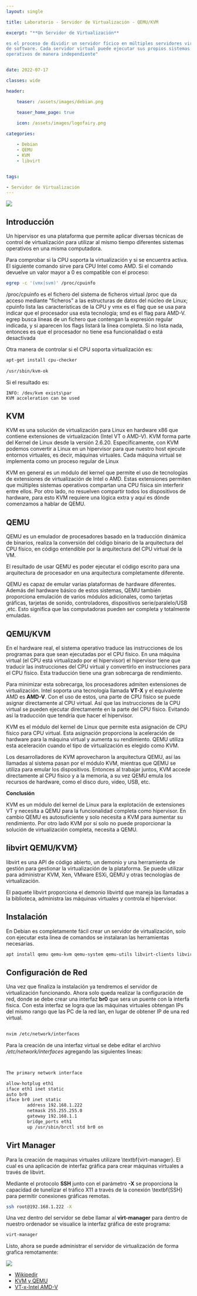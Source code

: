 ```yaml
---
layout: single

title: Laboratorio - Servidor de Virtualización - QEMU/KVM 

excerpt: "**Un Servidor de Virtualización**

es el proceso de dividir un servidor fícico en múltiples servidores virtuales y aislados por medio de una aplicación 
de software. Cada servidor virtual puede ejecutar sus propios sistemas 
operativos de manera independiente"


date: 2022-07-17

classes: wide

header:

    teaser: /assets/images/debian.png

    teaser_home_page: true
    
    icon: /assets/images/logofairy.png

categories:

    - Debian
    - QEMU
    - KVM
    - libvirt


tags:  

- Servidor de Virtualización
---
```


![](/assets/images/kvm/kvm.png)

## Introducción

Un hipervisor es una plataforma que permite aplicar diversas técnicas de 
control de virtualización para utilizar al mismo tiempo diferentes sistemas 
operativos en una misma computadora.

Para comprobar si la CPU soporta la virtualización y si se encuentra activa. 
El siguiente comando sirve para CPU Intel como AMD. Si el comando devuelve un
valor mayor a 0 es compatible con el proceso:

```bash
egrep -c '(vmx|svm)' /proc/cpuinfo 	
```
/proc/cpuinfo es el fichero del sistema de ficheros virtual /proc que da acceso mediante "ficheros" a las estructuras de datos del núcleo de Linux; cpuinfo lista las características de la CPU y vmx es el flag que se usa para indicar que el procesador usa esta tecnología; smd es el flag para AMD-V. egrep busca líneas de un fichero que contengan la expresión regular indicada, y si aparecen los flags listará la línea completa. Si no lista nada, entonces es que el procesador no tiene esa funcionalidad o está desactivada
	
Otra manera de controlar si el CPU soporta virtualización es:

```bash
apt-get install cpu-checker
	
/usr/sbin/kvm-ok
```
Si el resultado es:

    INFO: /dev/kvm exists\par
	KVM acceleration can be used

## KVM

	
KVM es una solución de virtualización para Linux en hardware x86 que contiene extensiones de virtualización (Intel VT o AMD-V). KVM forma parte del Kernel de Linux desde la versión 2.6.20. Específicamente, con KVM podemos convertir a Linux en un hipervisor para que nuestro host ejecute entornos virtuales, es decir, máquinas virtuales. Cada máquina virtual se implementa como un proceso regular de Linux
		
KVM en general es un módulo del kernel que permite el uso de tecnologías de extensiones de virtualización de Intel o AMD. Estas extensiones permiten que múltiples sistemas operativos compartan una CPU física sin interferir entre ellos. Por otro lado, no resuelven compartir todos los dispositivos de hardware, para esto KVM requiere una lógica extra y aquí es dónde comenzamos a hablar de QEMU.


	
## QEMU
	
QEMU es un emulador de procesadores basado en la traducción dinámica de binarios, realiza la conversión del código binario de la arquitectura del CPU físico, en código entendible por la arquitectura del CPU virtual de la VM.
		
El resultado de usar QEMU es poder ejecutar el código escrito para una arquitectura de procesador en una arquitectura completamente diferente.
		
QEMU es capaz de emular varias plataformas de hardware diferentes. Además del hardware básico de estos sistemas, QEMU también proporciona emulación de varios módulos adicionales, como tarjetas gráficas, tarjetas de sonido, controladores, dispositivos serie/paralelo/USB ,etc. Esto significa que las computadoras pueden ser completa y totalmente emuladas.
		
## QEMU/KVM
	
En el hardware real, el sistema operativo traduce las instrucciones de los programas para que sean ejecutadas por el CPU físico. En una máquina virtual (el CPU está virtualizado por el hipervisor) el hipervisor tiene que traducir las instrucciones del CPU virtual y convertirlo en instrucciones para el CPU físico. Esta traducción tiene una gran sobrecarga de rendimiento.
		
Para minimizar esta sobrecarga, los procesadores admiten extensiones de virtualización. Intel soporta una tecnología llamada **VT-X** y el equivalente AMD es **AMD-V**. Con el uso de estos, una parte de CPU físico se puede asignar directamente al CPU virtual. Así que las instrucciones de la CPU virtual se pueden ejecutar directamente en la parte del CPU físico. Evitando así la traducción que tendría que hacer el hipervisor.
		
KVM es el módulo del kernel de Linux que permite esta asignación de CPU físico para CPU virtual. Esta asignación proporciona la aceleración de hardware para la máquina virtual y aumenta su rendimiento. QEMU utiliza esta aceleración cuando el tipo de virtualización es elegido como KVM.
		
Los desarrolladores de KVM aprovecharon la arquitectura QEMU, así las llamadas al sistema pasan por el módulo KVM, mientras que QEMU se utiliza para emular los dispositivos. Entonces al trabajar juntos, KVM accede directamente al CPU físico y a la memoria, a su vez QEMU emula los recursos de hardware, como el disco duro, video, USB, etc.
			
		
**Conclusión**

KVM es un módulo del kernel de Linux para la explotación de extensiones VT y necesita a QEMU para la funcionalidad completa como hipervisor. En cambio QEMU es autosuficiente y solo necesita a KVM para aumentar su rendimiento. Por otro lado KVM por sí solo no puede proporcionar la solución de virtualización completa, necesita a QEMU.
	
## libvirt QEMU/KVM}
	
libvirt es una API de código abierto, un demonio y una herramienta de gestión para gestionar la virtualización de la plataforma. Se puede utilizar para administrar KVM, Xen, VMware ESXi, QEMU y otras tecnologías de virtualización.
	
El paquete libvirt proporciona el demonio libvirtd que maneja las llamadas a la biblioteca, administra las máquinas virtuales y controla el hipervisor.
	
## Instalación
		
En Debian es completamente fácil crear un servidor de virtualización, solo con ejecutar esta linea de comandos se instalaran las herramientas necesarias.

```bash
apt install qemu qemu-kvm qemu-system qemu-utils libvirt-clients libvirt-daemon-system virtinst virt-manager bridge-utils
```
## Configuración de Red
		
Una vez que finaliza la instalación ya tendremos el servidor de virtualización funcionando. Ahora solo queda realizar la configuración de red, donde se debe crear una interfaz **br0** que sera un puente con la interfa fisica. Con esta interfaz se logra que las máquinas virtuales obtengan IPs del mismo rango que las PC de la red lan, en lugar de obtener IP de una red virtual.

```bash
			
nvim /etc/network/interfaces                                                    

```
Para la creación de una interfaz virtual se debe editar el archivo _/etc/network/interfaces_ agregando las siguientes lineas:

```bash

				
The primary network interface                                                 

allow-hotplug eth1                                                              
iface eth1 inet static                                                          
auto br0                                                                        
iface br0 inet static                                                           
		address 192.168.1.222                                                   
		netmask 255.255.255.0                                                   
		gateway 192.168.1.1                                                     
		bridge_ports eth1                                                       
		up /usr/sbin/brctl std br0 on 

```

## Virt Manager

Para la creación de maquinas virtuales utilizare \textbf{virt-manager}. El cual es una aplicación de interfaz gráfica para crear máquinas virtuales a través de libvirt.
	
Mediante el protocolo **SSH** junto con el parámetro **-X** se proporciona la capacidad de tunelizar el tráfico X11 a través de la conexión \textbf{SSH} para permitir conexiones gráficas remotas.
	
```bash
ssh root@192.168.1.222 -X

```
Una vez dentro del servidor se debe llamar al **virt-manager** para dentro de nuestro ordenador se visualice la interfaz gráfica de este programa:
	
```bash
virt-manager

```
Listo, ahora se puede administrar el servidor de virtualización de forma grafica remotamente:

![](/assets/images/kvm/1.png)

- [Wikipedir](https://en.wikipedia.org/wiki/Libvirt)
- [KVM y QEMU](https://galvarado.com.mx/post/kvmqemu)
- [VT-x-Intel AMD-V](https://github.com/JJ/IV/blob/master/documentos/temas/Intro_concepto_y_soporte_fisico.md)
    
 
